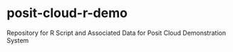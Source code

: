 # posit-cloud-r-demo
Repository for R Script and Associated Data for Posit Cloud Demonstration System
